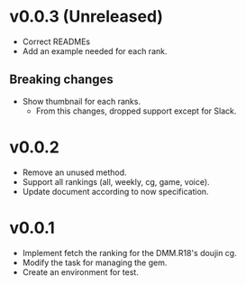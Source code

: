 # v0.0.3 (Unreleased)
- Correct READMEs
- Add an example needed for each rank.

## Breaking changes
- Show thumbnail for each ranks.
  - From this changes, dropped support except for Slack.

# v0.0.2
- Remove an unused method.
- Support all rankings (all, weekly, cg, game, voice).
- Update document according to now specification.

# v0.0.1
- Implement fetch the ranking for the DMM.R18's doujin cg.
- Modify the task for managing the gem.
- Create an environment for test.
